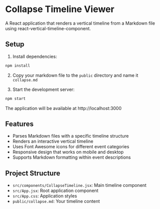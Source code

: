 # Collapse Timeline Viewer

A React application that renders a vertical timeline from a Markdown file using react-vertical-timeline-component.

## Setup

1. Install dependencies:
```bash
npm install
```

2. Copy your markdown file to the `public` directory and name it `collapse.md`

3. Start the development server:
```bash
npm start
```

The application will be available at http://localhost:3000

## Features

- Parses Markdown files with a specific timeline structure
- Renders an interactive vertical timeline
- Uses Font Awesome icons for different event categories
- Responsive design that works on mobile and desktop
- Supports Markdown formatting within event descriptions

## Project Structure

- `src/components/CollapseTimeline.jsx`: Main timeline component
- `src/App.jsx`: Root application component
- `src/App.css`: Application styles
- `public/collapse.md`: Your timeline content
